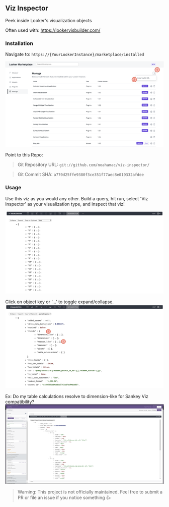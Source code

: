 ## Viz Inspector
Peek inside Looker's visualization objects

Often used with: https://lookervisbuilder.com/

### Installation 
Navigate to: `https://{YourLookerInstance}/marketplace/installed`

<img src="https://github.com/noahamac/viz-inspector/blob/master/install.png">

Point to this Repo:
> Git Repository URL: `git://github.com/noahamac/viz-inspector/`

> Git Commit SHA: `a770d25ffe9380f3ce351f77aec8e019332afdee`


### Usage
Use this viz as you would any other. Build a query, hit run, select 'Viz Inspector' as your visualization type, and inspect that viz! 



<img src="https://github.com/noahamac/viz-inspector/blob/master/demo.png">


Click on object key or '...' to toggle expand/collapse. 
<img src="https://github.com/noahamac/viz-inspector/blob/master/demo2.png">


Ex: Do my table calculations resolve to dimension-like for Sankey Viz compatibility? 
<img src="https://github.com/noahamac/viz-inspector/blob/master/demo3.png">



> Warning: This project is not officially maintained. Feel free to submit a PR or file an issue if you notice something 👍
